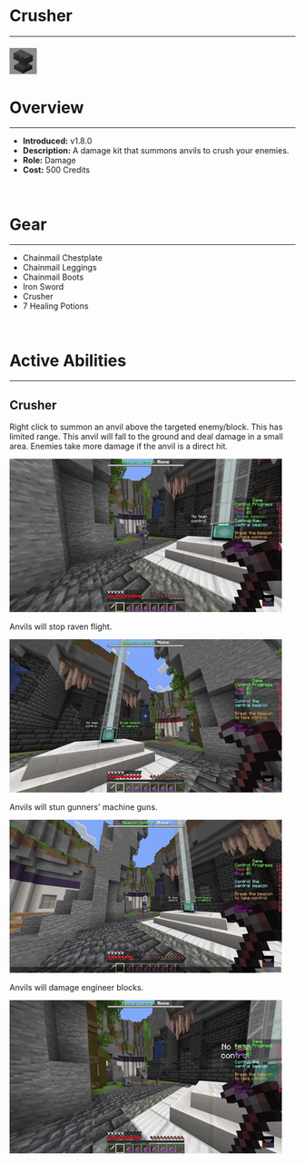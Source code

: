 
# Crusher

***

#### ![crusher-icon](../assets/kits/crusher/crusher-icon.jpg)

# Overview
***
- **Introduced:** v1.8.0
- **Description:** A damage kit that summons anvils to crush your enemies.
- **Role:** Damage
- **Cost:** 500 Credits

<br />  

# Gear
***
- Chainmail Chestplate
- Chainmail Leggings
- Chainmail Boots
- Iron Sword
- Crusher
- 7 Healing Potions

<br />  

# Active Abilities
***
## Crusher
Right click to summon an anvil above the targeted enemy/block. This has limited range. This anvil will fall to the ground and deal damage in a small area. Enemies take more damage if the anvil is a direct hit.

![Crusher 1](../assets/kits/crusher/Crusher%20-%20Crush%201.gif)

Anvils will stop raven flight.

![Crusher 2](../assets/kits/crusher/Crusher%20-%20Crush%20Raven.gif)

Anvils will stun gunners' machine guns.

![Crusher 3](../assets/kits/crusher/Crusher%20-%20Crush%20Gunner.gif)

Anvils will damage engineer blocks.

![Crusher 4](../assets/kits/crusher/Crusher%20-%20Crush%20Engineer%20Blocks.gif)
